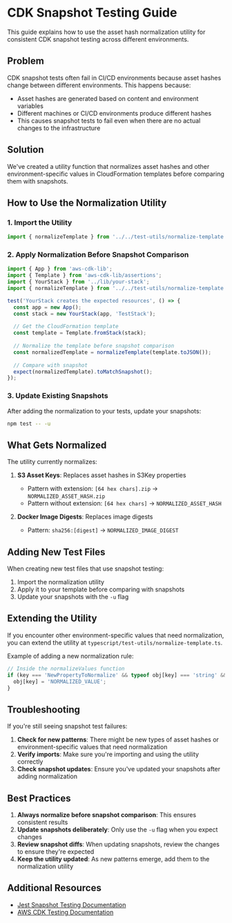 # CDK Snapshot Testing Guide

This guide explains how to use the asset hash normalization utility for consistent CDK snapshot testing across different environments.

## Problem

CDK snapshot tests often fail in CI/CD environments because asset hashes change between different environments. This happens because:

- Asset hashes are generated based on content and environment variables
- Different machines or CI/CD environments produce different hashes
- This causes snapshot tests to fail even when there are no actual changes to the infrastructure

## Solution

We've created a utility function that normalizes asset hashes and other environment-specific values in CloudFormation templates before comparing them with snapshots.

## How to Use the Normalization Utility

### 1. Import the Utility

```typescript
import { normalizeTemplate } from '../../test-utils/normalize-template';
```

### 2. Apply Normalization Before Snapshot Comparison

```typescript
import { App } from 'aws-cdk-lib';
import { Template } from 'aws-cdk-lib/assertions';
import { YourStack } from '../lib/your-stack';
import { normalizeTemplate } from '../../test-utils/normalize-template';

test('YourStack creates the expected resources', () => {
  const app = new App();
  const stack = new YourStack(app, 'TestStack');
  
  // Get the CloudFormation template
  const template = Template.fromStack(stack);
  
  // Normalize the template before snapshot comparison
  const normalizedTemplate = normalizeTemplate(template.toJSON());
  
  // Compare with snapshot
  expect(normalizedTemplate).toMatchSnapshot();
});
```

### 3. Update Existing Snapshots

After adding the normalization to your tests, update your snapshots:

```bash
npm test -- -u
```

## What Gets Normalized

The utility currently normalizes:

1. **S3 Asset Keys**: Replaces asset hashes in S3Key properties
   - Pattern with extension: `[64 hex chars].zip` → `NORMALIZED_ASSET_HASH.zip`
   - Pattern without extension: `[64 hex chars]` → `NORMALIZED_ASSET_HASH`

2. **Docker Image Digests**: Replaces image digests
   - Pattern: `sha256:[digest]` → `NORMALIZED_IMAGE_DIGEST`

## Adding New Test Files

When creating new test files that use snapshot testing:

1. Import the normalization utility
2. Apply it to your template before comparing with snapshots
3. Update your snapshots with the `-u` flag

## Extending the Utility

If you encounter other environment-specific values that need normalization, you can extend the utility at `typescript/test-utils/normalize-template.ts`.

Example of adding a new normalization rule:

```typescript
// Inside the normalizeValues function
if (key === 'NewPropertyToNormalize' && typeof obj[key] === 'string' && /pattern-to-match/.test(obj[key])) {
  obj[key] = 'NORMALIZED_VALUE';
}
```

## Troubleshooting

If you're still seeing snapshot test failures:

1. **Check for new patterns**: There might be new types of asset hashes or environment-specific values that need normalization
2. **Verify imports**: Make sure you're importing and using the utility correctly
3. **Check snapshot updates**: Ensure you've updated your snapshots after adding normalization

## Best Practices

1. **Always normalize before snapshot comparison**: This ensures consistent results
2. **Update snapshots deliberately**: Only use the `-u` flag when you expect changes
3. **Review snapshot diffs**: When updating snapshots, review the changes to ensure they're expected
4. **Keep the utility updated**: As new patterns emerge, add them to the normalization utility

## Additional Resources

- [Jest Snapshot Testing Documentation](https://jestjs.io/docs/snapshot-testing)
- [AWS CDK Testing Documentation](https://docs.aws.amazon.com/cdk/v2/guide/testing.html)
